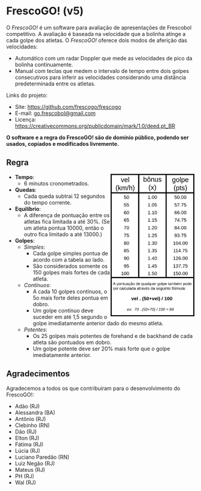 <meta http-equiv="Content-Type" content="text/html; charset=UTF-8"/>

# FrescoGO! (v5)

O *FrescoGO!* é um software para avaliação de apresentações de Frescobol
competitivo.
A avaliação é baseada na velocidade que a bolinha atinge a cada golpe dos
atletas.
O *FrescoGO!* oferece dois modos de aferição das velocidades:
- Automático com um radar Doppler que mede as velocidades de pico da bolinha
  continuamente.
- Manual com teclas que medem o intervalo de tempo entre dois golpes
  consecutivos para inferir as velocidades considerando uma distância
  predeterminada entre os atletas.

Links do projeto:
- Site: <https://github.com/frescogo/frescogo>
- E-mail: <go.frescobol@gmail.com>
- Licença: <https://creativecommons.org/publicdomain/mark/1.0/deed.pt_BR>

**O software e a regra do FrescoGO! são de domínio público, podendo ser usados,
  copiados e modificados livremente.**

## Regra

<!--
![Tabela de Pontuação de Golpes](bonus.png)
-->

<p>
<img src="bonus.png" width="225" align="right">
</p>

- **Tempo**:
    - 6 minutos cronometrados.
- **Quedas**:
   - Cada queda subtrai 12 segundos do tempo corrente.
- **Equilíbrio**:
    - A diferença de pontuação entre os atletas fica limitada a até 30%.
      (Se um atleta pontua 10000, então o outro fica limitado a até 13000.)
- **Golpes**:
   - *Simples*:
        - Cada golpe simples pontua de acordo com a tabela ao lado.
        - São considerados somente os 150 golpes mais fortes de cada atleta.
   - *Contínuos*:
        - A cada 10 golpes contínuos, o 5o mais forte deles pontua em dobro.
        - Um golpe contínuo deve suceder em até 1,5 segundo o golpe imediatamente anterior dado do mesmo atleta.
    - *Potentes*:
        - Os 25 golpes mais potentes de forehand e de backhand de cada atleta são pontuados em dobro.
        - Um golpe potente deve ser 20% mais forte que o golpe imediatamente anterior.

<!--
- Cada atleta é avaliado em separado com uma pontuação:
    - `ATL = Ata x Vel`
        - `ATL` é a pontuação do atleta a ser calculada.
        - `Ata` é a quantidade de ataques.
        - `Vel` é a média de velocidade dos golpes.
    - São validados somente os `100` ataques mais fortes acima de `50` km/h.
- Cada queda desconta `2%` da pontuação da dupla:
    - `TOTAL = (ATL1 + ATL2) - (2% por queda)`
    - A apresentação é encerrada sumariamente ao atingir `16` quedas.
- Em caso de empate entre duplas, os seguintes quesitos serão usados para
  desempate:
    (1) maior quantidade de golpes,
    (2) menor quantidade de quedas,
    (3) sorteio.
- Resumo:
```
    ATL1  = Ata x Vel
    ATL2  = Ata x Vel
    TOTAL = (ATL1 + ATL2) - (2% por queda)
```
-->

## Agradecimentos

Agradecemos a todos os que contribuíram para o desenvolvimento do FrescoGO!:

- Adão (RJ)
- Alessandra (BA)
- Antônio (RJ)
- Clebinho (RN)
- Dão (RJ)
- Elton (RJ)
- Fátima (RJ)
- Lúcia (RJ)
- Luciano Paredão (RN)
- Luiz Negão (RJ)
- Mateus (RJ)
- PH (RJ)
- Wal (RJ)
